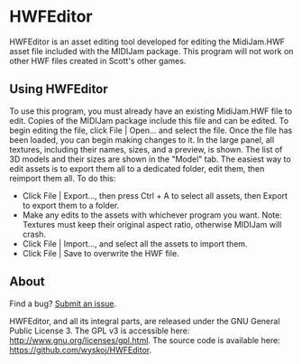 # HWFEditor

HWFEditor is an asset editing tool developed for editing the MidiJam.HWF asset file included with the MIDIJam package. This program will not work on other HWF files created in Scott's other games.

## Using HWFEditor
To use this program, you must already have an existing MidiJam.HWF file to edit. Copies of the MIDIJam package include this file and can be edited. To begin editing the file, click File | Open... and select the file. Once the file has been loaded, you can begin making changes to it.
In the large panel, all textures, including their names, sizes, and a preview, is shown. The list of 3D models and their sizes are shown in the "Model" tab.
The easiest way to edit assets is to export them all to a dedicated folder, edit them, then reimport them all. To do this:
* Click File | Export..., then press Ctrl + A to select all assets, then Export to export them to a folder.
* Make any edits to the assets with whichever program you want. Note: Textures must keep their original aspect ratio, otherwise MIDIJam will crash.
* Click File | Import..., and select all the assets to import them.
* Click File | Save to overwrite the HWF file.

## About
Find a bug? [Submit an issue](https://github.com/wyskoj/HWFEditor/issues/new).

HWFEditor, and all its integral parts, are released under the GNU General Public License 3. The GPL v3 is accessible here: http://www.gnu.org/licenses/gpl.html. The source code is available here: https://github.com/wyskoj/HWFEditor.
